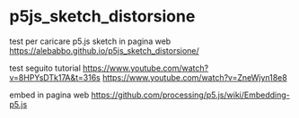 # p5js_sketch_distorsione
test per caricare p5.js sketch in pagina web
https://alebabbo.github.io/p5js_sketch_distorsione/

test seguito tutorial https://www.youtube.com/watch?v=8HPYsDTk17A&t=316s
https://www.youtube.com/watch?v=ZneWjyn18e8

embed in pagina web https://github.com/processing/p5.js/wiki/Embedding-p5.js

